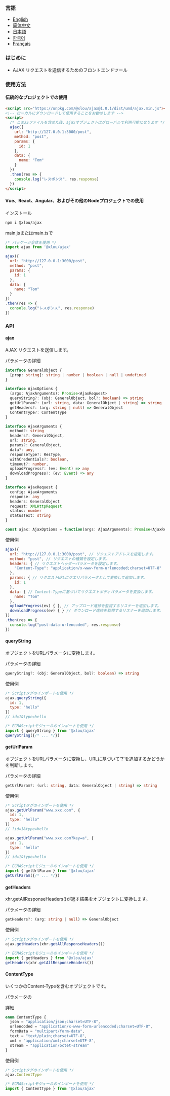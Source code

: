 ### 言語

* [English](https://github.com/omlou/ajax#readme)
* [简体中文](https://github.com/omlou/ajax/blob/master/public/md/readme-zh.md)
* [日本語](https://github.com/omlou/ajax/blob/master/public/md/readme-ja.md)
* [한국어](https://github.com/omlou/ajax/blob/master/public/md/readme-ko.md)
* [Français](https://github.com/omlou/ajax/blob/master/public/md/readme-fr.md)

### はじめに

* AJAX リクエストを送信するためのフロントエンドツール

### 使用方法

#### 伝統的なプロジェクトでの使用

```html
<script src="https://unpkg.com/@xlou/ajax@1.0.1/dist/umd/ajax.min.js"></script>
<!-- ローカルにダウンロードして使用することをお勧めします -->
<script>
  /* このJSファイルを含めた後、ajaxオブジェクトはグローバルで利用可能になります */
  ajax({
    url: "http://127.0.0.1:3000/post",
    method: "post",
    params: {
      id: 1
    },
    data: {
      name: "Tom"
    }
  })
  .then(res => {
    console.log("レスポンス", res.response)
  })
</script>
```

#### Vue、React、Angular、およびその他のNodeプロジェクトでの使用

インストール

```bash
npm i @xlou/ajax
```

main.jsまたはmain.tsで

```javascript
/* パッケージ全体を使用 */
import ajax from '@xlou/ajax'

ajax({
  url: "http://127.0.0.1:3000/post",
  method: "post",
  params: {
    id: 1
  },
  data: {
    name: "Tom"
  }
})
.then(res => {
  console.log("レスポンス", res.response)
})
```

### API

#### ajax

AJAX リクエストを送信します。

パラメータの詳細

```typescript
interface GeneralObject {
  [prop: string]: string | number | boolean | null | undefined
}

interface AjaxOptions {
  (args: AjaxArguments): Promise<AjaxRequest>
  queryString?: (obj: GeneralObject, bol?: boolean) => string
  getUrlParam?: (url: string, data: GeneralObject | string) => string
  getHeaders?: (arg: string | null) => GeneralObject
  ContentType?: ContentType
}

interface AjaxArguments {
  method?: string
  headers?: GeneralObject,
  url: string,
  params?: GeneralObject,
  data?: any,
  responseType?: ResType,
  withCredentials?: boolean,
  timeout?: number,
  uploadProgress?: (ev: Event) => any
  downloadProgress?: (ev: Event) => any
}

interface AjaxRequest {
  config: AjaxArguments
  response: any
  headers: GeneralObject
  request: XMLHttpRequest
  status: number
  statusText: string
}

const ajax: AjaxOptions = function(args: AjaxArguments): Promise<AjaxRequest>
```

使用例

```javascript
ajax({
  url: "http://127.0.0.1:3000/post", // リクエストアドレスを指定します。
  method: "post", // リクエストの種類を設定します。
  headers: { // リクエストヘッダーパラメータを設定します。
    "Content-Type": "application/x-www-form-urlencoded;charset=UTF-8"
  },
  params: { // リクエストURLにクエリパラメータとして変換して追加します。
    id: 1
  },
  data: { // Content-Typeに基づいてリクエストボディパラメータを変換します。
    name: "Tom"
  },
  uploadProgress(ev) { }, // アップロード進捗を監視するリスナーを追加します。
  downloadProgress(ev) { } // ダウンロード進捗を監視するリスナーを追加します。
})
.then(res => {
  console.log("post-data-urlencoded", res.response)
})
```

#### queryString

オブジェクトをURLパラメータに変換します。

パラメータの詳細

```typescript
queryString?: (obj: GeneralObject, bol?: boolean) => string
```

使用例

```javascript
/* Scriptタグのインポートを使用 */
ajax.queryString({
  id: 1,
  type: "hello"
})
// id=1&type=hello

/* ECMAScriptモジュールのインポートを使用 */
import { queryString } from '@xlou/ajax'
queryString({/* ... */})
```

#### getUrlParam

オブジェクトをURLパラメータに変換し、URLに基づいて'?'を追加するかどうかを判断します。

パラメータの詳細

```typescript
getUrlParam?: (url: string, data: GeneralObject | string) => string
```

使用例

```javascript
/* Scriptタグのインポートを使用 */
ajax.getUrlParam("www.xxx.com", {
  id: 1,
  type: "hello"
})
// ?id=1&type=hello

ajax.getUrlParam("www.xxx.com?key=a", {
  id: 1,
  type: "hello"
})
// id=1&type=hello

/* ECMAScriptモジュールのインポートを使用 */
import { getUrlParam } from '@xlou/ajax'
getUrlParam({/* ... */})
```

#### getHeaders

xhr.getAllResponseHeaders()が返す結果をオブジェクトに変換します。

パラメータの詳細

```typescript
getHeaders?: (arg: string | null) => GeneralObject
```

使用例

```javascript
/* Scriptタグのインポートを使用 */
ajax.getHeaders(xhr.getAllResponseHeaders())

/* ECMAScriptモジュールのインポートを使用 */
import { getHeaders } from '@xlou/ajax'
getHeaders(xhr.getAllResponseHeaders())
```

#### ContentType

いくつかのContent-Typeを含むオブジェクトです。

パラメータの

詳細

```typescript
enum ContentType {
  json = "application/json;charset=UTF-8",
  urlencoded = "application/x-www-form-urlencoded;charset=UTF-8",
  formData = "multipart/form-data",
  text = "text/plain;charset=UTF-8",
  xml = "application/xml;charset=UTF-8",
  stream = "application/octet-stream"
}
```

使用例

```javascript
/* Scriptタグのインポートを使用 */
ajax.ContentType

/* ECMAScriptモジュールのインポートを使用 */
import { ContentType } from '@xlou/ajax'
```